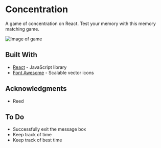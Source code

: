 # Concentration 

A game of concentration on React. Test your memory with this memory matching game. 

![Image of game]()



## Built With 
* [React](https://reactjs.org/) - JavaScript library 
* [Font Awesome](http://fontawesome.io/) - Scalable vector icons


## Acknowledgments 
* Reed 


## To Do 
* Successfully exit the message box 
* Keep track of time 
* Keep track of best time 
